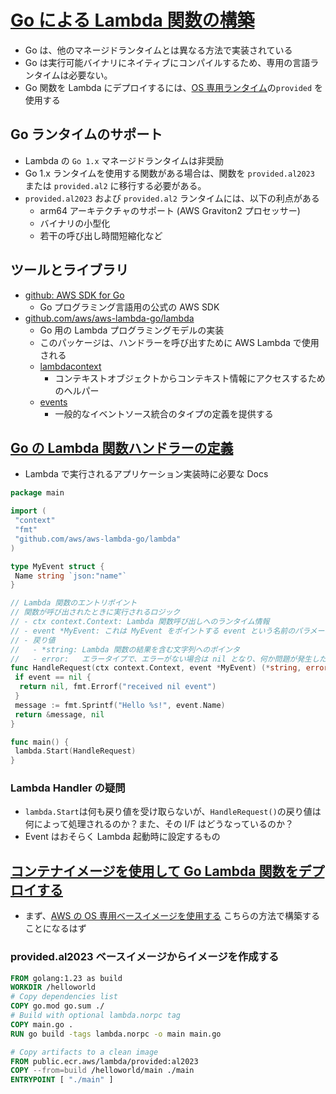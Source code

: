 # [Go による Lambda 関数の構築](https://docs.aws.amazon.com/ja_jp/lambda/latest/dg/lambda-golang.html)

- Go は、他のマネージドランタイムとは異なる方法で実装されている
- Go は実行可能バイナリにネイティブにコンパイルするため、専用の言語ランタイムは必要ない。
- Go 関数を Lambda にデプロイするには、[OS 専用ランタイム](https://docs.aws.amazon.com/ja_jp/lambda/latest/dg/runtimes-provided.html)の`provided` を使用する

## Go ランタイムのサポート

- Lambda の `Go 1.x` マネージドランタイムは非奨励
- Go 1.x ランタイムを使用する関数がある場合は、関数を `provided.al2023` または `provided.al2` に移行する必要がある。
- `provided.al2023` および `provided.al2` ランタイムには、以下の利点がある
  - arm64 アーキテクチャのサポート (AWS Graviton2 プロセッサー)
  - バイナリの小型化
  - 若干の呼び出し時間短縮化など

## ツールとライブラリ

- [github: AWS SDK for Go](https://github.com/aws/aws-sdk-go)
  - Go プログラミング言語用の公式の AWS SDK
- [github.com/aws/aws-lambda-go/lambda](https://github.com/aws/aws-lambda-go/tree/main/lambda)
  - Go 用の Lambda プログラミングモデルの実装
  - このパッケージは、ハンドラーを呼び出すために AWS Lambda で使用される
  - [lambdacontext](https://github.com/aws/aws-lambda-go/tree/main/lambdacontext)
    - コンテキストオブジェクトからコンテキスト情報にアクセスするためのヘルパー
  - [events](https://github.com/aws/aws-lambda-go/tree/main/events)
    - 一般的なイベントソース統合のタイプの定義を提供する

## [Go の Lambda 関数ハンドラーの定義](https://docs.aws.amazon.com/ja_jp/lambda/latest/dg/golang-handler.html)

- Lambda で実行されるアプリケーション実装時に必要な Docs

```go
package main

import (
 "context"
 "fmt"
 "github.com/aws/aws-lambda-go/lambda"
)

type MyEvent struct {
 Name string `json:"name"`
}

// Lambda 関数のエントリポイント
// 関数が呼び出されたときに実行されるロジック
// - ctx context.Context: Lambda 関数呼び出しへのランタイム情報
// - event *MyEvent: これは MyEvent をポイントする event という名前のパラメータ。Lambda 関数への入力を表す
// - 戻り値
//   - *string: Lambda 関数の結果を含む文字列へのポインタ
//   - error:   エラータイプで、エラーがない場合は nil となり、何か問題が発生した場合は標準的なエラー情報 を含む
func HandleRequest(ctx context.Context, event *MyEvent) (*string, error) {
 if event == nil {
  return nil, fmt.Errorf("received nil event")
 }
 message := fmt.Sprintf("Hello %s!", event.Name)
 return &message, nil
}

func main() {
 lambda.Start(HandleRequest)
}
```

### Lambda Handler の疑問

- `lambda.Start`は何も戻り値を受け取らないが、`HandleRequest()`の戻り値は何によって処理されるのか？また、その I/F はどうなっているのか？
- Event はおそらく Lambda 起動時に設定するもの

## [コンテナイメージを使用して Go Lambda 関数をデプロイする](https://docs.aws.amazon.com/ja_jp/lambda/latest/dg/go-image.html)

- まず、[AWS の OS 専用ベースイメージを使用する](https://docs.aws.amazon.com/ja_jp/lambda/latest/dg/images-create.html#runtimes-images-provided) こちらの方法で構築することになるはず

### provided.al2023 ベースイメージからイメージを作成する

```dockerfile
FROM golang:1.23 as build
WORKDIR /helloworld
# Copy dependencies list
COPY go.mod go.sum ./
# Build with optional lambda.norpc tag
COPY main.go .
RUN go build -tags lambda.norpc -o main main.go

# Copy artifacts to a clean image
FROM public.ecr.aws/lambda/provided:al2023
COPY --from=build /helloworld/main ./main
ENTRYPOINT [ "./main" ]
```
